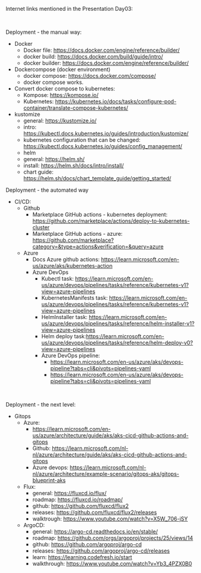 Internet links mentioned in the Presentation Day03:

<br>

Deployment - the manual way:
- Docker 
    - Docker file: https://docs.docker.com/engine/reference/builder/
    - docker build: https://docs.docker.com/build/guide/intro/
    - docker builder: https://docs.docker.com/engine/reference/builder/
- Dockercompose (docker environment)
    - docker compose: https://docs.docker.com/compose/
    - docker compose works.
- Convert docker compose to kubernetes:
    - Kompose: https://kompose.io/
    - Kubernetes: https://kubernetes.io/docs/tasks/configure-pod-container/translate-compose-kubernetes/
- kustomize
    - general: https://kustomize.io/
    - intro: https://kubectl.docs.kubernetes.io/guides/introduction/kustomize/
    - kubernetes configuration that can be changed: https://kubectl.docs.kubernetes.io/guides/config_management/
    - helm
    - general: https://helm.sh/
    - install: https://helm.sh/docs/intro/install/
    - chart guide: https://helm.sh/docs/chart_template_guide/getting_started/

Deployment - the automated way
- CI/CD:
    - Github
        - Marketplace GitHub actions - kubernetes deployment: https://github.com/marketplace/actions/deploy-to-kubernetes-cluster
        - Marketplace GitHub actions - azure: https://github.com/marketplace?category=&type=actions&verification=&query=azure
    - Azure
        - Docs Azure github actions: https://learn.microsoft.com/en-us/azure/aks/kubernetes-action
        - Azure DevOps
            - Kubectl task: https://learn.microsoft.com/en-us/azure/devops/pipelines/tasks/reference/kubernetes-v1?view=azure-pipelines
            - KubernetesManifests task: https://learn.microsoft.com/en-us/azure/devops/pipelines/tasks/reference/kubernetes-v1?view=azure-pipelines
            - HelmInstaller task: https://learn.microsoft.com/en-us/azure/devops/pipelines/tasks/reference/helm-installer-v1?view=azure-pipelines
            - Helm deploy task:https://learn.microsoft.com/en-us/azure/devops/pipelines/tasks/reference/helm-deploy-v0?view=azure-pipelines
            - Azure DevOps pipeline:
                - https://learn.microsoft.com/en-us/azure/aks/devops-pipeline?tabs=cli&pivots=pipelines-yaml
                - https://learn.microsoft.com/en-us/azure/aks/devops-pipeline?tabs=cli&pivots=pipelines-yaml

<br>

Deployment - the next level:
- Gitops
    - Azure:
        - https://learn.microsoft.com/en-us/azure/architecture/guide/aks/aks-cicd-github-actions-and-gitops
        - Github: https://learn.microsoft.com/nl-nl/azure/architecture/guide/aks/aks-cicd-github-actions-and-gitops
        - Azure devops: https://learn.microsoft.com/nl-nl/azure/architecture/example-scenario/gitops-aks/gitops-blueprint-aks
    - Flux:
        - general: https://fluxcd.io/flux/
        - roadmap: https://fluxcd.io/roadmap/
        - github: https://github.com/fluxcd/flux2
        - releases: https://github.com/fluxcd/flux2/releases
        - walktrough: https://www.youtube.com/watch?v=X5W_706-jSY
    - ArgoCD:
        - general: https://argo-cd.readthedocs.io/en/stable/
        - roadmap: https://github.com/orgs/argoproj/projects/25/views/14
        - github: https://github.com/argoproj/argo-cd
        - releases: https://github.com/argoproj/argo-cd/releases
        - learn: https://learning.codefresh.io/start
        - walkthrough: https://www.youtube.com/watch?v=Yb3_4PZX0B0
